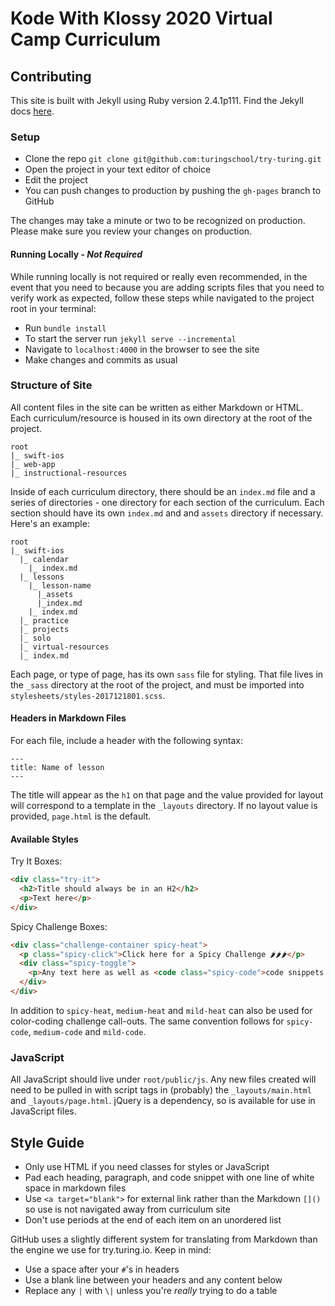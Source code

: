 # Kode With Klossy 2020 Virtual Camp Curriculum

## Contributing

This site is built with Jekyll using Ruby version 2.4.1p111. Find the Jekyll docs [here](https://jekyllrb.com/docs/usage/).

### Setup

- Clone the repo `git clone git@github.com:turingschool/try-turing.git`
- Open the project in your text editor of choice
- Edit the project
- You can push changes to production by pushing the `gh-pages` branch to GitHub

The changes may take a minute or two to be recognized on production. Please make sure you review your changes on production.

#### Running Locally - _Not Required_

While running locally is not required or really even recommended, in the event that you need to because you are adding scripts files that you need to verify work as expected, follow these steps while navigated to the project root in your terminal:
- Run `bundle install`
- To start the server run `jekyll serve --incremental`
- Navigate to `localhost:4000` in the browser to see the site
- Make changes and commits as usual

### Structure of Site

All content files in the site can be written as either Markdown or HTML. Each curriculum/resource is housed in its own directory at the root of the project.

```
root
|_ swift-ios
|_ web-app
|_ instructional-resources
```

Inside of each curriculum directory, there should be an `index.md` file and a series of directories - one directory for each section of the curriculum. Each section should have its own `index.md` and and `assets` directory if necessary. Here's an example:

```
root
|_ swift-ios
  |_ calendar
    |_ index.md
  |_ lessons
    |_ lesson-name
      |_assets
      |_index.md
    |_ index.md
  |_ practice
  |_ projects
  |_ solo
  |_ virtual-resources
  |_ index.md
```

Each page, or type of page, has its own `sass` file for styling. That file lives in the `_sass` directory at the root of the project, and must be imported into `stylesheets/styles-2017121801.scss`.

#### Headers in Markdown Files

For each file, include a header with the following syntax:

```
---
title: Name of lesson
---
```

The title will appear as the `h1` on that page and the value provided for layout will correspond to a template in the `_layouts` directory. If no layout value is provided, `page.html` is the default.

#### Available Styles

Try It Boxes:

```html
<div class="try-it">
  <h2>Title should always be in an H2</h2>
  <p>Text here</p>
</div>
```

Spicy Challenge Boxes:

```html
<div class="challenge-container spicy-heat">
  <p class="spicy-click">Click here for a Spicy Challenge 🌶🌶🌶</p>
  <div class="spicy-toggle">        
    <p>Any text here as well as <code class="spicy-code">code snippets!</code></p>
  </div>
</div>
```

In addition to `spicy-heat`, `medium-heat` and `mild-heat` can also be used for color-coding challenge call-outs. The same convention follows for `spicy-code`, `medium-code` and `mild-code`.

### JavaScript

All JavaScript should live under `root/public/js`. Any new files created will need to be pulled in with script tags in (probably) the `_layouts/main.html` and `_layouts/page.html`. jQuery is a dependency, so is available for use in JavaScript files.

## Style Guide

- Only use HTML if you need classes for styles or JavaScript
- Pad each heading, paragraph, and code snippet with one line of white space in markdown files
- Use `<a target="blank">` for external link rather than the Markdown `[]()` so use is not navigated away from curriculum site
- Don't use periods at the end of each item on an unordered list

GitHub uses a slightly different system for translating from Markdown than the engine we use for try.turing.io. Keep in mind:

- Use a space after your ``#``'s in headers
- Use a blank line between your headers and any content below
- Replace any `|` with `\|` unless you're _really_ trying to do a table
